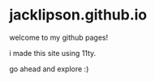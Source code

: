 # jacklipson.github.io

welcome to my github pages!

i made this site using 11ty.

go ahead and explore :)